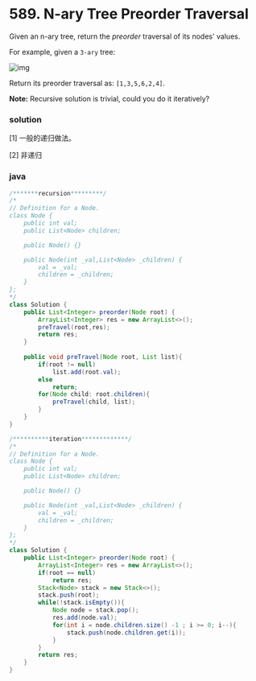 # 589. N-ary Tree Preorder Traversal

Given an n-ary tree, return the *preorder* traversal of its nodes' values.

 

For example, given a `3-ary` tree:

![img](https://leetcode.com/static/images/problemset/NaryTreeExample.png)

 

Return its preorder traversal as: `[1,3,5,6,2,4]`.

 

**Note:** Recursive solution is trivial, could you do it iteratively?

### solution

[1] 一般的递归做法。

[2] 非递归

### java

```java
/*******recursion*********/
/*
// Definition for a Node.
class Node {
    public int val;
    public List<Node> children;

    public Node() {}

    public Node(int _val,List<Node> _children) {
        val = _val;
        children = _children;
    }
};
*/
class Solution {
    public List<Integer> preorder(Node root) {
        ArrayList<Integer> res = new ArrayList<>();
        preTravel(root,res);
        return res;
    }
    
    public void preTravel(Node root, List list){
        if(root != null)
            list.add(root.val);
        else
            return;
        for(Node child: root.children){
            preTravel(child, list);
        }
    }
}
```

```java
/**********iteration*************/
/*
// Definition for a Node.
class Node {
    public int val;
    public List<Node> children;

    public Node() {}

    public Node(int _val,List<Node> _children) {
        val = _val;
        children = _children;
    }
};
*/
class Solution {
    public List<Integer> preorder(Node root) {
        ArrayList<Integer> res = new ArrayList<>();
        if(root == null)
            return res;
        Stack<Node> stack = new Stack<>();
        stack.push(root);
        while(!stack.isEmpty()){
            Node node = stack.pop();
            res.add(node.val);
            for(int i = node.children.size() -1 ; i >= 0; i--){
                stack.push(node.children.get(i));
            }
        }
        return res;
    }
}
```

